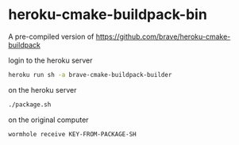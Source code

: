 # heroku-cmake-buildpack-bin

A pre-compiled version of https://github.com/brave/heroku-cmake-buildpack

login to the heroku server
```bash
heroku run sh -a brave-cmake-buildpack-builder
```

on the heroku server
```bash
./package.sh
```

on the original computer
```bash
wormhole receive KEY-FROM-PACKAGE-SH
```
